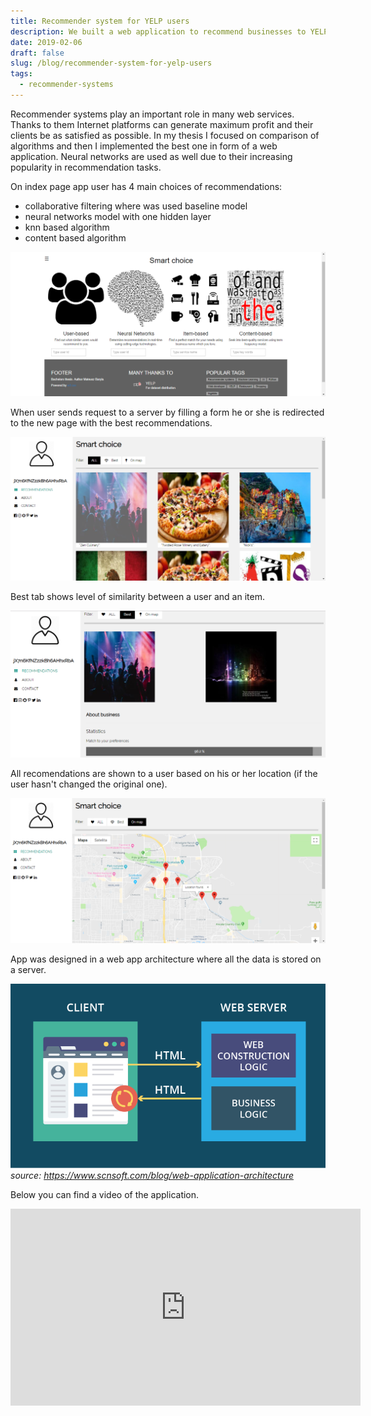```yaml
---
title: Recommender system for YELP users
description: We built a web application to recommend businesses to YELP users, leveraging various algorithms for user selection.
date: 2019-02-06
draft: false
slug: /blog/recommender-system-for-yelp-users
tags:
  - recommender-systems
---
```


Recommender systems play an important role in many web services. Thanks to them Internet platforms can generate maximum profit and their clients be as satisfied as possible. In my thesis I focused on comparison of algorithms and then I implemented the best one in form of a web application. Neural networks are used as well due to their increasing popularity in recommendation tasks.

On index page app user has 4 main choices of recommendations:
- collaborative filtering where was used baseline model
- neural networks model with one hidden layer
- knn based algorithm
- content based algorithm

![index](./index.png)

When user sends request to a server by filling a form he or she is redirected to the new page with the best recommendations.

![all](./all.png)

Best tab shows level of similarity between a user and an item.

![best_one](./best_one.png)

All recomendations are shown to a user based on his or her location (if the user hasn't changed the original one).

![on_map](./on_map.png)

App was designed in a web app architecture where all the data is stored on a server.

![app_architecture](./app_architecture.png)
*source: https://www.scnsoft.com/blog/web-application-architecture*

Below you can find a video of the application.

<iframe width="560" height="315" src="https://www.youtube.com/embed/tKwbLZ40nag" title="YouTube video player" frameborder="0" allow="accelerometer; autoplay; clipboard-write; encrypted-media; gyroscope; picture-in-picture" allowfullscreen></iframe>
